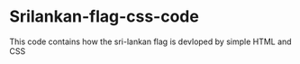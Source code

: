 <h1>Srilankan-flag-css-code</h1>

<P>This code contains how the sri-lankan flag is devloped by simple HTML and CSS</P>
